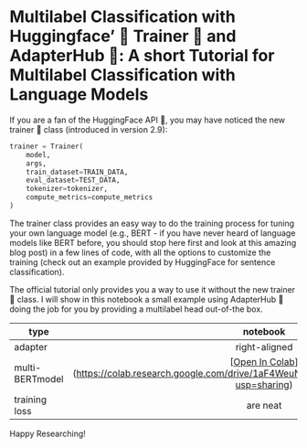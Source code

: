 # Multilabel Classification with Huggingface’ 🤗 Trainer 💪 and AdapterHub 🤖: A short Tutorial for Multilabel Classification with Language Models
If you are a fan of the HuggingFace API 🤗, you may have noticed the new trainer 💪 class (introduced in version 2.9):

```python
trainer = Trainer(
    model,
    args,
    train_dataset=TRAIN_DATA,
    eval_dataset=TEST_DATA,
    tokenizer=tokenizer,
    compute_metrics=compute_metrics
)
```

The trainer class provides an easy way to do the training process for tuning your own language model (e.g., BERT - if you have never heard of language models like BERT before, you should stop here first and look at this amazing blog post) in a few lines of code, with all the options to customize the training (check out an example provided by HuggingFace for sentence classification).

The official tutorial only provides you a way to use it without the new trainer 💪 class. I will show in this notebook a small example using AdapterHub 🤖 doing the job for you by providing a multilabel head out-of-the box.

| type        | notebook           |
| ------------- |:-------------:|
| adapter      | right-aligned |
| multi-BERTmodel     |  [[Open In Colab](https://colab.research.google.com/assets/colab-badge.svg)](https://colab.research.google.com/drive/1aF4WeuNYDsIVWnp2xYMTgeRGQOAodO1g?usp=sharing)     |
| training loss | are neat      |

Happy Researching!
